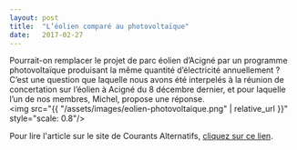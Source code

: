 ```yaml
---
layout: post
title:  "L’éolien comparé au photovoltaïque"
date:   2017-02-27
---
```

Pourrait-on remplacer le projet de parc éolien d’Acigné par un programme photovoltaïque produisant la même quantité d’électricité annuellement ? C’est une question que laquelle nous avons été interpelés à la réunion de concertation sur l’éolien à Acigné du 8 décembre dernier, et pour laquelle l’un de nos membres, Michel, propose une réponse.
<br><img src="{{ "/assets/images/eolien-photovoltaique.png" | relative_url }}" style="scale: 0.8"/>

Pour lire l'article sur le site de Courants Alternatifs, <a href="https://ca-acigne.blogspot.com/2017/02/leolien-compare-au-photovoltaique.html">cliquez sur ce lien</a>.
